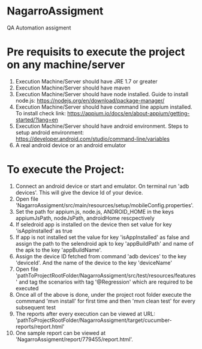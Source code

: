 # NagarroAssigment
QA Automation assigment

# Pre requisits to execute the project on any machine/server
1. Execution Machine/Server should have JRE 1.7 or greater
2. Execution Machine/Server should have maven
3. Execution Machine/Server should have node installed. Guide to install node.js: https://nodejs.org/en/download/package-manager/
4. Execution Machine/Server should have command line appium installed. To install check link: https://appium.io/docs/en/about-appium/getting-started/?lang=en
5. Execution Machine/Server should have android environment. Steps to setup android environment: https://developer.android.com/studio/command-line/variables
6. A real android device or an android emulator

# To execute the Project:
1. Connect an android device or start and emulator. On terminal run 'adb devices'. This will give the device Id of your device.
2. Open file 'NagarroAssigment/src/main/resources/setup/mobileConfig.properties'.
3. Set the path for appium.js, node.js, ANDROID_HOME in the keys appiumJsPath, nodeJsPath, androidHome rescpectively
4. If seledroid app is installed on the device then set value for key 'isAppInstalled' as true
5. If app is not installed set the value for key 'isAppInstalled' as false and assign the path to the selendroid apk to key 'appBuildPath' and name of the apk to the key 'appBuildName'.
6. Assign the device ID fetched from command 'adb devices' to the key 'deviceId'. And the name of the device to the key 'deviceName'
7. Open file 'pathToProjectRootFolder/NagarroAssigment/src/test/resources/features' and tag the scenarios with tag '@Regression' which are required to be executed
8. Once all of the above is done, under the project root folder execute the commmand 'mvn install' for first time and then 'mvn clean test' for every subsequent test
9. The reports after every execution can be viewed at URL: 'pathToProjectRootFolder/NagarroAssigment/target/cucumber-reports/report.html'
10. One sample report can be viewed at 'NagarroAssigment/report/779455/report.html'.
